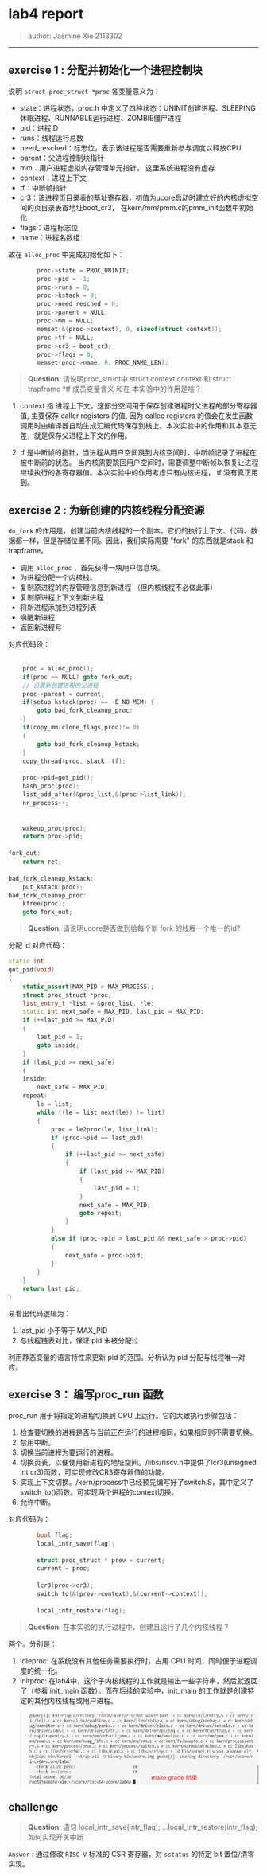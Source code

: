 # lab4 report

> author: Jasmine Xie 2113302

---

## exercise 1 : 分配并初始化一个进程控制块

说明 `struct proc_struct *proc` 各变量意义为：

- state：进程状态，proc.h 中定义了四种状态：UNINIT创建进程、SLEEPING休眠进程、RUNNABLE运行进程、ZOMBIE僵尸进程
- pid：进程ID
- runs：线程运行总数
- need_resched：标志位，表示该进程是否需要重新参与调度以释放CPU
- parent：父进程控制块指针
- mm：用户进程虚拟内存管理单元指针， 这里系统进程没有虚存
- context：进程上下文
- tf：中断帧指针
- cr3：该进程页目录表的基址寄存器，初值为ucore启动时建立好的内核虚拟空间的页目录表首地址boot_cr3， 在kern/mm/pmm.c的pmm_init函数中初始化
- flags：进程标志位
- name：进程名数组

故在 `alloc_proc` 中完成初始化如下：

```cpp
        proc->state = PROC_UNINIT;
        proc->pid = -1;
        proc->runs = 0;
        proc->kstack = 0;
        proc->need_resched = 0;
        proc->parent = NULL;
        proc->mm = NULL;
        memset(&(proc->context), 0, sizeof(struct context));
        proc->tf = NULL;
        proc->cr3 = boot_cr3;
        proc->flags = 0;
        memset(proc->name, 0, PROC_NAME_LEN);
```

> **Question**: 请说明proc_struct中 struct context context 和 struct trapframe *tf 成员变量含义 和在 本实验中的作用是啥？

1. context 指 进程上下文，这部分空间用于保存创建进程时父进程的部分寄存器值, 主要保存 caller registers 的值, 因为 callee registers 的值会在发生函数调用时由编译器自动生成汇编代码保存到栈上。本次实验中的作用和其本意无差，就是保存父进程上下文的作用。

2. tf 是中断帧的指针，当进程从用户空间跳到内核空间时，中断帧记录了进程在被中断前的状态。 当内核需要跳回用户空间时，需要调整中断帧以恢复让进程继续执行的各寄存器值。本次实验中的作用考虑只有内核进程， tf 没有真正用到。

## exercise 2 : 为新创建的内核线程分配资源

`do_fork` 的作用是，创建当前内核线程的一个副本，它们的执行上下文、代码、数据都一样，但是存储位置不同。因此，我们实际需要 "fork" 的东西就是stack 和 trapframe。

- 调用 `alloc_proc` ，首先获得一块用户信息块。
- 为进程分配一个内核栈。
- 复制原进程的内存管理信息到新进程 （但内核线程不必做此事）
- 复制原进程上下文到新进程
- 将新进程添加到进程列表
- 唤醒新进程
- 返回新进程号

对应代码段：

```cpp

    proc = alloc_proc();
    if(proc == NULL) goto fork_out;
    // 设置新创建进程的父进程
    proc->parent = current;
    if(setup_kstack(proc) == -E_NO_MEM) {
        goto bad_fork_cleanup_proc;
    }
    if(copy_mm(clone_flags,proc)!= 0)
    {
        goto bad_fork_cleanup_kstack;
    }
    copy_thread(proc, stack, tf);
    
    proc->pid=get_pid();
    hash_proc(proc);
    list_add_after(&proc_list,&(proc->list_link));
    nr_process++;
    

    wakeup_proc(proc);
    return proc->pid;

fork_out:
    return ret;

bad_fork_cleanup_kstack:
    put_kstack(proc);
bad_fork_cleanup_proc:
    kfree(proc);
    goto fork_out;
```

> **Question**: 请说明ucore是否做到给每个新 fork 的线程一个唯一的id?

分配 id 对应代码：

```cpp
static int
get_pid(void)
{
    static_assert(MAX_PID > MAX_PROCESS);
    struct proc_struct *proc;
    list_entry_t *list = &proc_list, *le;
    static int next_safe = MAX_PID, last_pid = MAX_PID;
    if (++last_pid >= MAX_PID)
    {
        last_pid = 1;
        goto inside;
    }
    if (last_pid >= next_safe)
    {
    inside:
        next_safe = MAX_PID;
    repeat:
        le = list;
        while ((le = list_next(le)) != list)
        {
            proc = le2proc(le, list_link);
            if (proc->pid == last_pid)
            {
                if (++last_pid >= next_safe)
                {
                    if (last_pid >= MAX_PID)
                    {
                        last_pid = 1;
                    }
                    next_safe = MAX_PID;
                    goto repeat;
                }
            }
            else if (proc->pid > last_pid && next_safe > proc->pid)
            {
                next_safe = proc->pid;
            }
        }
    }
    return last_pid;
}
```

易看出代码逻辑为：

1. last_pid 小于等于 MAX_PID
2. 与线程链表对比，保证 pid 未被分配过

利用静态变量的语言特性来更新 pid 的范围。分析认为 pid 分配与线程唯一对应。

## exercise 3： 编写proc_run 函数

proc_run 用于将指定的进程切换到 CPU 上运行。它的大致执行步骤包括：

1. 检查要切换的进程是否与当前正在运行的进程相同，如果相同则不需要切换。
2. 禁用中断。
3. 切换当前进程为要运行的进程。
4. 切换页表，以便使用新进程的地址空间。/libs/riscv.h中提供了lcr3(unsigned int cr3)函数，可实现修改CR3寄存器值的功能。
5. 实现上下文切换。/kern/process中已经预先编写好了switch.S，其中定义了switch_to()函数。可实现两个进程的context切换。
6. 允许中断。

对应代码为：

```cpp
        bool flag;
        local_intr_save(flag);

        struct proc_struct * prev = current;
        current = proc;

        lcr3(proc->cr3);
        switch_to(&(prev->context),&(current->context));
        
        local_intr_restore(flag);
```

> **Question**:  在本实验的执行过程中，创建且运行了几个内核线程？

两个。分别是：

1. idleproc: 在系统没有其他任务需要执行时，占用 CPU 时间，同时便于进程调度的统一化。
2. initproc: 在lab4中，这个子内核线程的工作就是输出一些字符串，然后就返回了（参看 init_main 函数）。而在后续的实验中，init_main 的工作就是创建特定的其他内核线程或用户进程。


> ![make grade](make-grade.png)

## challenge

> **Question**:  语句 local_intr_save(intr_flag); …local_intr_restore(intr_flag); 如何实现开关中断

`Answer` : 通过修改 `RISC-V` 标准的 CSR 寄存器，对 `sstatus` 的特定 bit 置位/清零实现。
